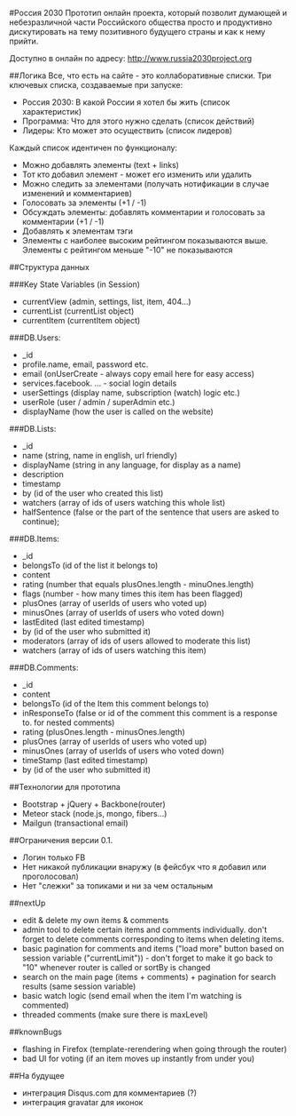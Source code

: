 #Россия 2030
Прототип онлайн проекта, который позволит думающей и небезразличной части Российского общества просто и продуктивно дискутировать на тему позитивного будущего страны и как к нему прийти.

Доступно в онлайн по адресу: http://www.russia2030project.org

##Логика
Все, что есть на сайте - это коллаборативные списки.
Три ключевых списка, создаваемые при запуске:
* Россия 2030: В какой России я хотел бы жить (список характеристик)
* Программа: Что для этого нужно сделать (список действий)
* Лидеры: Кто может это осуществить (список лидеров)

Каждый список идентичен по функционалу:
* Можно добавлять элементы (text + links)
* Тот кто добавил элемент - может его изменить или удалить
* Можно следить за элементами (получать нотификации в случае изменений и комментариев)
* Голосовать за элементы (+1 / -1)
* Обсуждать элементы: добавлять комментарии и голосовать за комментарии (+1 / -1)
* Добавлять к элементам тэги
* Элементы с наиболее высоким рейтингом показываются выше. Элементы с рейтингом меньше "-10" не показываются

##Структура данных

###Key State Variables (in Session)
* currentView (admin, settings, list, item, 404...)
* currentList (currentList object)
* currentItem (currentItem object)

###DB.Users:
* _id
* profile.name, email, password etc.
* email (onUserCreate - always copy email here for easy access)
* services.facebook. ... - social login details
* userSettings (display name, subscription (watch) logic etc.)
* userRole (user / admin / superAdmin etc.)
* displayName (how the user is called on the website)

###DB.Lists:
* _id
* name (string, name in english, url friendly)
* displayName (string in any language, for display as a name)
* description
* timestamp
* by (id of the user who created this list)
* watchers (array of ids of users watching this whole list)
* halfSentence (false or the part of the sentence that users are asked to continue);

###DB.Items:
* _id
* belongsTo (id of the list it belongs to)
* content
* rating (number that equals plusOnes.length - minuOnes.length)
* flags (number - how many times this item has been flagged)
* plusOnes (array of userIds of users who voted up)
* minusOnes (array of userIds of users who voted down)
* lastEdited (last edited timestamp)
* by (id of the user who submitted it)
* moderators (array of ids of users allowed to moderate this list)
* watchers (array of ids of users watching this item)

###DB.Comments:
* _id
* content
* belongsTo (id of the Item this comment belongs to)
* inResponseTo (false or id of the comment this comment is a response to. for nested comments)
* rating (plusOnes.length - minusOnes.length)
* plusOnes (array of userIds of users who voted up)
* minusOnes (array of userIds of users who voted down)
* timeStamp (last edited timestamp)
* by (id of the user who submitted it)

##Технологии для прототипа
* Bootstrap + jQuery + Backbone(router)
* Meteor stack (node.js, mongo, fibers...)
* Mailgun (transactional email)

##Ограничения версии 0.1.
* Логин только FB
* Нет никакой публикации внаружу (в фейсбук что я добавил или проголосовал)
* Нет "слежки" за топиками и ни за чем остальным

##nextUp
* edit & delete my own items & comments
* admin tool to delete certain items and comments individually. don't forget to delete comments corresponding to items when deleting items.
* basic pagination for comments and items ("load more" button based on session variable ("currentLimit")) - don't forget to make it go back to "10" whenever router is called or sortBy is changed
* search on the main page (items + comments) + pagination for search results (same session variable)
* basic watch logic (send email when the item I'm watching is commented)
* threaded comments (make sure there is maxLevel)

##knownBugs
* flashing in Firefox (template-rerendering when going through the router)
* bad UI for voting (if an item moves up instantly from under you)

##На будущее
* интеграция Disqus.com для комментариев (?)
* интеграция gravatar для иконок
